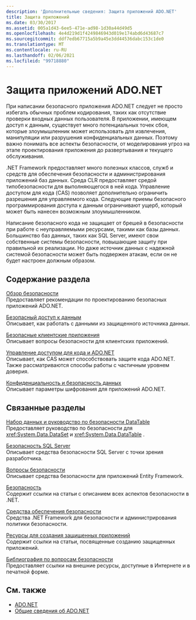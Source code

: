 ```yaml
---
description: 'Дополнительные сведения: Защита приложений ADO.NET'
title: Защита приложений
ms.date: 03/30/2017
ms.assetid: 005a1d43-6ee5-471e-ad98-1d30a44d49d5
ms.openlocfilehash: 4e4d219d1f4249846943d019e174abd6d43687c7
ms.sourcegitcommit: ddf7edb67715a5b9a45e3dd44536dabc153c1de0
ms.translationtype: MT
ms.contentlocale: ru-RU
ms.lasthandoff: 02/06/2021
ms.locfileid: "99718880"
---
```

# <a name="securing-adonet-applications"></a>Защита приложений ADO.NET

При написании безопасного приложения ADO.NET следует не просто избегать обычных проблем кодирования, таких как отсутствие проверки входных данных пользователя. В приложении, имеющем доступ к данным, существует много потенциальных точек сбоя, которые злоумышленник может использовать для извлечения, манипуляции или разрушения конфиденциальных данных. Поэтому важно понимать все аспекты безопасности, от моделирования угроз на этапе проектирования приложения до развертывания и текущего обслуживания.  
  
.NET Framework предоставляет много полезных классов, служб и средств для обеспечения безопасности и администрирования приложений баз данных. Среда CLR предоставляет средой типобезопасности для выполняющегося в ней кода. Управление доступом для кода (CAS) позволяет дополнительно ограничить разрешения для управляемого кода. Следующие приемы безопасного программирования доступа к данным ограничивают ущерб, который может быть нанесен возможным злоумышленником.  
  
Написание безопасного кода не защищает от брешей в безопасности при работе с неуправляемыми ресурсами, такими как базы данных. Большинство баз данных, таких как SQL Server, имеют свои собственные системы безопасности, повышающие защиту при правильной их реализации. Но даже источник данных с надежной системой безопасности может быть подвержен атакам, если он не будет настроен должным образом.  
  
## <a name="in-this-section"></a>Содержание раздела

 [Обзор безопасности](security-overview.md)  
 Предоставляет рекомендации по проектированию безопасных приложений ADO.NET.  
  
 [Безопасный доступ к данным](secure-data-access.md)  
 Описывает, как работать с данными из защищенного источника данных.  
  
 [Безопасные клиентские приложения](secure-client-applications.md)  
 Описывает вопросы безопасности для клиентских приложений.  
  
 [Управление доступом для кода и ADO.NET](code-access-security.md)  
 Описывает, как CAS может способствовать защите кода ADO.NET. Также рассматриваются способы работы с частичным уровнем доверия.  
  
 [Конфиденциальность и безопасность данных](privacy-and-data-security.md)  
 Описывает параметры шифрования для приложений ADO.NET.  
  
## <a name="related-sections"></a>Связанные разделы

 [Набор данных и руководство по безопасности DataTable](dataset-datatable-dataview/security-guidance.md)  
 Предоставляет руководство по безопасности для <xref:System.Data.DataSet> и <xref:System.Data.DataTable> .

 [Безопасность SQL Server](./sql/sql-server-security.md)  
 Описывает средства безопасности SQL Server с точки зрения разработчика.  
  
 [Вопросы безопасности](./ef/security-considerations.md)  
 Описывает средства безопасности для приложений Entity Framework.  
  
 [Безопасность](../../../standard/security/index.md)  
 Содержит ссылки на статьи с описанием всех аспектов безопасности в .NET.  
  
 [Средства обеспечения безопасности](/previous-versions/visualstudio/visual-studio-2008/7w3fd0wb(v=vs.90))  
 Средства .NET Framework для безопасности и администрирования политики безопасности.  
  
 [Ресурсы для создания защищенных приложений](/previous-versions/visualstudio/visual-studio-2010/ms165101(v=vs.100))  
 Содержит ссылки на статьи, посвященные созданию защищенных приложений.  
  
 [Библиография по вопросам безопасности](/visualstudio/ide/securing-applications)  
 Предоставляет ссылки на внешние ресурсы, доступные в Интернете и в печатной форме.  
  
## <a name="see-also"></a>См. также

- [ADO.NET](index.md)
- [Общие сведения об ADO.NET](ado-net-overview.md)
